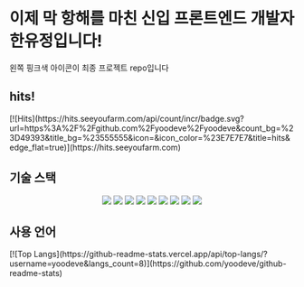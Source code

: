 <h1>이제 막 항해를 마친 신입 프론트엔드 개발자 <b>한유정</b>입니다! </h1>
 왼쪽 핑크색 아이콘이 최종 프로젝트 repo입니다
 <h2>hits!</h2>
[![Hits](https://hits.seeyoufarm.com/api/count/incr/badge.svg?url=https%3A%2F%2Fgithub.com%2Fyoodeve%2Fyoodeve&count_bg=%23D49393&title_bg=%23555555&icon=&icon_color=%23E7E7E7&title=hits&edge_flat=true)](https://hits.seeyoufarm.com)
<h2>기술 스택</h2>
<div align='center'>
<img src="https://img.shields.io/badge/React-61DAFB?style=for-the-badge&logo=React&logoColor=white">
<img src="https://img.shields.io/badge/CSS3-1572B6?style=for-the-badge&logo=CSS3&logoColor=white">
<img src="https://img.shields.io/badge/HTML5-E34F26?style=for-the-badge&logo=HTML5&logoColor=white">
<img src="https://img.shields.io/badge/JavaScript-F7DF1E?style=for-the-badge&logo=JavaScript&logoColor=white">
<img src="https://img.shields.io/badge/Redux-764ABC?style=for-the-badge&logo=Redux&logoColor=white">
<img src="https://img.shields.io/badge/Amazon AWS-232F3E?style=for-the-badge&logo=Amazon AWS&logoColor=white">
<img src="https://img.shields.io/badge/AWS Amplify-FF9900?style=for-the-badge&logo=AWS Amplify&logoColor=white">
<img src="https://img.shields.io/badge/ASANA-273347?style=for-the-badge&logo=ASANA&logoColor=white">
<img src="https://img.shields.io/badge/GitHub-181717?style=for-the-badge&logo=GitHub&logoColor=white">
</div>

<h2>사용 언어</h2>
[![Top Langs](https://github-readme-stats.vercel.app/api/top-langs/?username=yoodeve&langs_count=8)](https://github.com/yoodeve/github-readme-stats)
